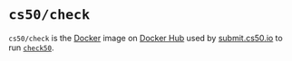 # `cs50/check`

`cs50/check` is the [Docker](../../docker) image on [Docker Hub](https://hub.docker.com/r/cs50/check/) used by [submit.cs50.io](https://submit.cs50.io/) to run [`check50`](../../check50).
